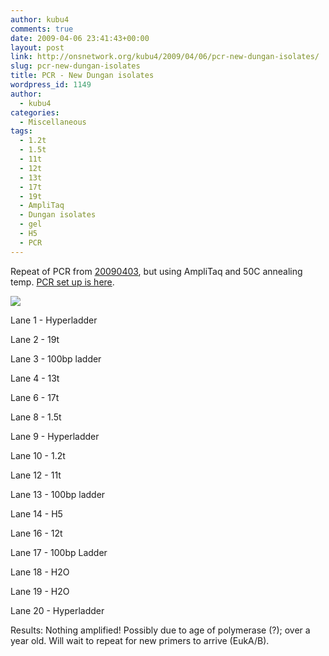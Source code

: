 ```yaml
---
author: kubu4
comments: true
date: 2009-04-06 23:41:43+00:00
layout: post
link: http://onsnetwork.org/kubu4/2009/04/06/pcr-new-dungan-isolates/
slug: pcr-new-dungan-isolates
title: PCR - New Dungan isolates
wordpress_id: 1149
author:
  - kubu4
categories:
  - Miscellaneous
tags:
  - 1.2t
  - 1.5t
  - 11t
  - 12t
  - 13t
  - 17t
  - 19t
  - AmpliTaq
  - Dungan isolates
  - gel
  - H5
  - PCR
---
```


Repeat of PCR from [20090403](/Sam%27s+Working+Notebook+Jan-May+2009#sjw20090403), but using AmpliTaq and 50C annealing temp. [PCR set up is here](http://eagle.fish.washington.edu/Arabidopsis/Notebook%20Workup%20Files/20090406-01.jpg).

![](http://eagle.fish.washington.edu/Arabidopsis/20090407.JPG)

Lane 1 - Hyperladder

Lane 2 - 19t

Lane 3 - 100bp ladder

Lane 4 - 13t

Lane 6 - 17t

Lane 8 - 1.5t

Lane 9 - Hyperladder

Lane 10 - 1.2t

Lane 12 - 11t

Lane 13 - 100bp ladder

Lane 14 - H5

Lane 16 - 12t

Lane 17 - 100bp Ladder

Lane 18 - H2O

Lane 19 - H2O

Lane 20 - Hyperladder

Results: Nothing amplified! Possibly due to age of polymerase (?); over a year old. Will wait to repeat for new primers to arrive (EukA/B).
